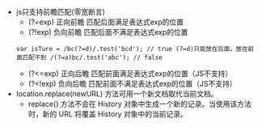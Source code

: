 * js只支持前瞻匹配(零宽断言)
    - (?=exp) 正向前瞻 匹配后面满足表达式exp的位置
    - (?!exp) 负向前瞻 匹配后面不满足表达式exp的位置
    ```
    var isTure = /bc(?=d)/.test('bcd'); // true (?=d)只能放在后面，放在前面匹配不到 /(?=a)bc/.test('abc'); // false
    ```
    - (?<=exp) 正向后瞻 匹配前面满足表达式exp的位置（JS不支持）
    - (?<!exp)	负向后瞻	匹配前面不满足表达式exp的位置（JS不支持）
* location.replace(newURL) 方法可用一个新文档取代当前文档。
    - replace() 方法不会在 History 对象中生成一个新的记录。当使用该方法时，新的 URL 将覆盖 History 对象中的当前记录。

